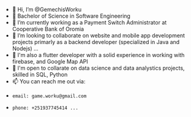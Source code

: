 - 👋 Hi, I’m @GemechisWorku
- 👀 Bachelor of Science in Software Engineering 
- 🌱 I’m currently working as a Payment Switch Administrator at Cooperative Bank of Oromia
- 💞️ I’m looking to collaborate on website and mobile app development projects primarly as a backend developer (specialized in Java and Nodejs) ...
- 💞️ I'm also a flutter developer with a solid experience in working with firebase, and Google Map API
- 💞️ I'm open to collarate on data science and data analystics projects, skilled in SQL, Python
- 📫 You can reach me out via:
-     email: game.worku@gmail.com
-     phone: +251937745414 ...

<!---
GemechisWorku/GemechisWorku is a ✨ special ✨ repository because its `README.md` (this file) appears on your GitHub profile.
You can click the Preview link to take a look at your changes.
--->
